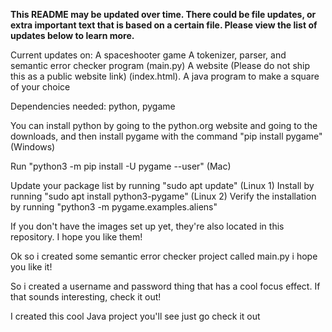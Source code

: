 **This README may be updated over time. There could be file updates, or extra important text that is based on a certain file. Please view the list of updates below to learn more.**

Current updates on:
A spaceshooter game
A tokenizer, parser, and semantic error checker program (main.py)
A website (Please do not ship this as a public website link) (index.html). 
A java program to make a square of your choice


Dependencies needed: python, pygame


You can install python by going to the python.org website and going to the downloads, and then install pygame with the command "pip install pygame" (Windows)



Run "python3 -m pip install -U pygame --user" (Mac)


Update your package list by running "sudo apt update" (Linux 1)
Install by running "sudo apt install python3-pygame" (Linux 2)
Verify the installation by running "python3 -m pygame.examples.aliens"

If you don't have the images set up yet, they're also located in this repository. I hope you like them! 

Ok so i created some semantic error checker project called main.py i hope you like it!

So i created a username and password thing that has a cool focus effect. If that sounds interesting, check it out!

I created this cool Java project you'll see just go check it out

